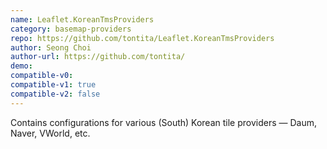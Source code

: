 ```yaml
---
name: Leaflet.KoreanTmsProviders
category: basemap-providers
repo: https://github.com/tontita/Leaflet.KoreanTmsProviders
author: Seong Choi
author-url: https://github.com/tontita/
demo: 
compatible-v0:
compatible-v1: true
compatible-v2: false
---
```


Contains configurations for various (South) Korean tile providers — Daum, Naver, VWorld, etc.

